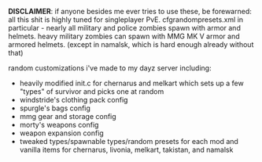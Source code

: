 **DISCLAIMER**: if anyone besides me ever tries to use these, be forewarned: all this shit is highly tuned for singleplayer PvE.
cfgrandompresets.xml in particular - nearly all military and police zombies spawn with armor and helmets. heavy military zombies can
spawn with MMG MK V armor and armored helmets. (except in namalsk, which is hard enough already without that)

random customizations i've made to my dayz server including:

* heavily modified init.c for chernarus and melkart which sets up a few "types" of survivor and picks one at random
* windstride's clothing pack config
* spurgle's bags config
* mmg gear and storage config
* morty's weapons config
* weapon expansion config
* tweaked types/spawnable types/random presets for each mod and vanilla items for chernarus, livonia, melkart, takistan, and namalsk
